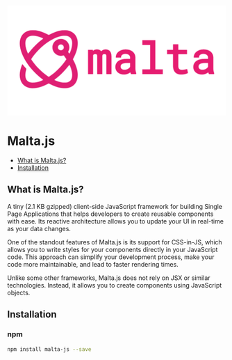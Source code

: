 ![Preact](https://github.com/treizeez/malta.js/blob/main/rep/images/header.png "Preact")

# Malta.js

- [What is Malta.js?](#what-is-malta.js?)
- [Installation](#installation)

## What is Malta.js?

A tiny (<!-- size -->2.1 KB<!-- /size --> gzipped) client-side JavaScript framework for building Single Page Applications that helps developers to create reusable components with ease. Its reactive architecture allows you to update your UI in real-time as your data changes.

One of the standout features of Malta.js is its support for CSS-in-JS, which allows you to write styles for your components directly in your JavaScript code. This approach can simplify your development process, make your code more maintainable, and lead to faster rendering times.

Unlike some other frameworks, Malta.js does not rely on JSX or similar technologies. Instead, it allows you to create components using JavaScript objects.

## Installation

### npm

```bash
npm install malta-js --save
```
